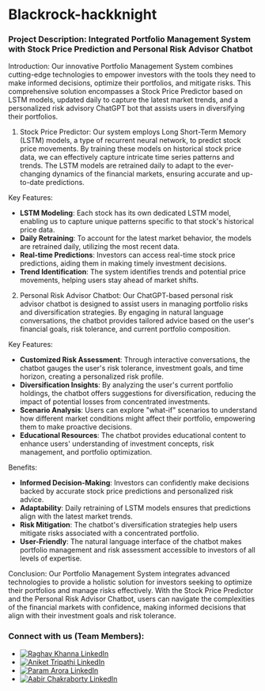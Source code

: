 # Blackrock-hackknight
### Project Description: Integrated Portfolio Management System with Stock Price Prediction and Personal Risk Advisor Chatbot

Introduction:
Our innovative Portfolio Management System combines cutting-edge technologies to empower investors with the tools they need to make informed decisions, optimize their portfolios, and mitigate risks. This comprehensive solution encompasses a Stock Price Predictor based on LSTM models, updated daily to capture the latest market trends, and a personalized risk advisory ChatGPT bot that assists users in diversifying their portfolios.

1. Stock Price Predictor:
Our system employs Long Short-Term Memory (LSTM) models, a type of recurrent neural network, to predict stock price movements. By training these models on historical stock price data, we can effectively capture intricate time series patterns and trends. The LSTM models are retrained daily to adapt to the ever-changing dynamics of the financial markets, ensuring accurate and up-to-date predictions.

Key Features:
- **LSTM Modeling**: Each stock has its own dedicated LSTM model, enabling us to capture unique patterns specific to that stock's historical price data.
- **Daily Retraining**: To account for the latest market behavior, the models are retrained daily, utilizing the most recent data.
- **Real-time Predictions**: Investors can access real-time stock price predictions, aiding them in making timely investment decisions.
- **Trend Identification**: The system identifies trends and potential price movements, helping users stay ahead of market shifts.

2. Personal Risk Advisor Chatbot:
Our ChatGPT-based personal risk advisor chatbot is designed to assist users in managing portfolio risks and diversification strategies. By engaging in natural language conversations, the chatbot provides tailored advice based on the user's financial goals, risk tolerance, and current portfolio composition.

Key Features:
- **Customized Risk Assessment**: Through interactive conversations, the chatbot gauges the user's risk tolerance, investment goals, and time horizon, creating a personalized risk profile.
- **Diversification Insights**: By analyzing the user's current portfolio holdings, the chatbot offers suggestions for diversification, reducing the impact of potential losses from concentrated investments.
- **Scenario Analysis**: Users can explore "what-if" scenarios to understand how different market conditions might affect their portfolio, empowering them to make proactive decisions.
- **Educational Resources**: The chatbot provides educational content to enhance users' understanding of investment concepts, risk management, and portfolio optimization.

Benefits:
- **Informed Decision-Making**: Investors can confidently make decisions backed by accurate stock price predictions and personalized risk advice.
- **Adaptability**: Daily retraining of LSTM models ensures that predictions align with the latest market trends.
- **Risk Mitigation**: The chatbot's diversification strategies help users mitigate risks associated with a concentrated portfolio.
- **User-Friendly**: The natural language interface of the chatbot makes portfolio management and risk assessment accessible to investors of all levels of expertise.

Conclusion:
Our Portfolio Management System integrates advanced technologies to provide a holistic solution for investors seeking to optimize their portfolios and manage risks effectively. With the Stock Price Predictor and the Personal Risk Advisor Chatbot, users can navigate the complexities of the financial markets with confidence, making informed decisions that align with their investment goals and risk tolerance.

### Connect with us (Team Members):

- [![Raghav Khanna LinkedIn](https://img.shields.io/badge/LinkedIn-Raghav%20Khanna-0A66C2?style=for-the-badge&logo=LinkedIn&logoColor=white)](https://www.linkedin.com/in/raghav-khanna-446895199/)
- [![Aniket Tripathi LinkedIn](https://img.shields.io/badge/LinkedIn-Aniket%20Tripathi-0A66C2?style=for-the-badge&logo=LinkedIn&logoColor=white)](https://www.linkedin.com/in/aniket-tripathi-101447272/)
- [![Param Arora LinkedIn](https://img.shields.io/badge/LinkedIn-Param%20Arora-0A66C2?style=for-the-badge&logo=LinkedIn&logoColor=white)](https://www.linkedin.com/in/paramarora/)
- [![Aabir Chakraborty LinkedIn](https://img.shields.io/badge/LinkedIn-Aabir%20Chakraborty-0A66C2?style=for-the-badge&logo=LinkedIn&logoColor=white)](https://www.linkedin.com/in/aabir-chakraborty/)

